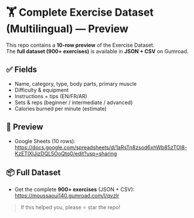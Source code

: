 # 🏋️ Complete Exercise Dataset (Multilingual) — Preview

This repo contains a **10-row preview** of the Exercise Dataset.  
The **full dataset (900+ exercises)** is available in **JSON + CSV** on Gumroad.

## ✅ Fields
- Name, category, type, body parts, primary muscle  
- Difficulty & equipment  
- Instructions + tips (EN/FR/AR)  
- Sets & reps (beginner / intermediate / advanced)  
- Calories burned per minute (estimate)

## 🔎 Preview
- Google Sheets (10 rows): https://docs.google.com/spreadsheets/d/1aRsTn8zsod6xhWb85zTOl8-KzETlXlJjzDQL5OoQtq0/edit?usp=sharing

## 📦 Full Dataset
- Get the complete **900+ exercises** (JSON + CSV): https://moussaoui140.gumroad.com/l/qvzlr

> If this helped you, please ⭐ star the repo!
